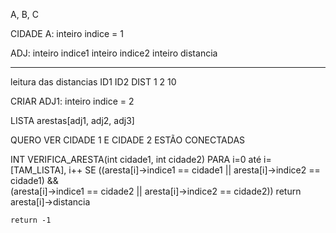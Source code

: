 A, B, C

CIDADE A:
    inteiro indice = 1

ADJ:
    inteiro indice1
    inteiro indice2 
    inteiro distancia

------------

leitura das distancias
ID1 ID2 DIST
1   2   10


CRIAR ADJ1:
    inteiro indice = 2

LISTA arestas[adj1, adj2, adj3]

QUERO VER CIDADE 1 E CIDADE 2 ESTÃO CONECTADAS


INT VERIFICA_ARESTA(int cidade1, int cidade2)
    PARA i=0 até i=[TAM_LISTA], i++
        SE  ((aresta[i]->indice1 == cidade1 || aresta[i]->indice2 == cidade1) &&  
            (aresta[i]->indice1 == cidade2 || aresta[i]->indice2 == cidade2))
                return aresta[i]->distancia
    
    return -1